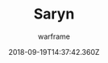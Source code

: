 ---
title: Saryn
seoTitle: Warframe Saryn. Saryn Abilities. Warfame Saryn Builds
description: Saryn is the Queen of Maladies. Using her abilities, she is able to spread toxins and disease to weaken and destroy her enemies.
date: 2018-09-19T14:37:42.360Z
author: warframe
layout: warframes
permalink: /warframes/saryn/
image: /images/frames/saryn.jpg
video_url: NxJqDGFrWJ0
footerImage: /images/frames/saryn.jpg
---